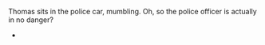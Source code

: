 Thomas sits in the police car, mumbling. Oh, so the police officer is actually in no danger?

* [](123A.md)
